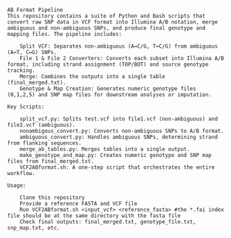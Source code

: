     AB Format Pipeline
    This repository contains a suite of Python and Bash scripts that convert raw SNP data in VCF format into Illumina A/B notation, merge ambiguous and non-ambiguous SNPs, and produce final genotype and mapping files. The pipeline includes:

        Split VCF: Separates non-ambiguous (A↔C/G, T↔C/G) from ambiguous (A↔T, C↔G) SNPs.
        File 1 & File 2 Converters: Converts each subset into Illumina A/B format, including strand assignment (TOP/BOT) and source genotype tracking.
        Merge: Combines the outputs into a single table (final_merged.txt).
        Genotype & Map Creation: Generates numeric genotype files (0,1,2,5) and SNP map files for downstream analyses or imputation.

    Key Scripts:

        split_vcf.py: Splits test.vcf into file1.vcf (non-ambiguous) and file2.vcf (ambiguous).
        nonambigous_convert.py: Converts non-ambiguous SNPs to A/B format.
        ambiguous_convert.py: Handles ambiguous SNPs, determining strand from flanking sequences.
        merge_ab_tables.py: Merges tables into a single output.
        make_genotype_and_map.py: Creates numeric genotype and SNP map files from final_merged.txt.
        VCF2ABformat.sh: A one-step script that orchestrates the entire workflow.

    Usage:

        Clone this repository
        Provide a reference FASTA and VCF file
        Run VCF2ABformat.sh <input_vcf> <reference_fasta> #the *.fai index file should be at the same directory with the fasta file
        Check final outputs: final_merged.txt, genotype_file.txt, snp_map.txt, etc.
